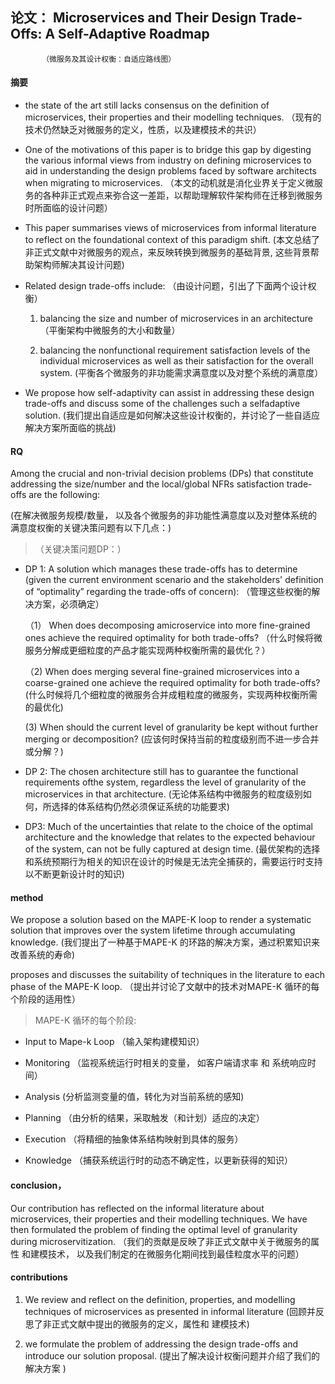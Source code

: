 

## 论文： Microservices and Their Design Trade-Offs: A Self-Adaptive Roadmap
           （微服务及其设计权衡：自适应路线图）

#### 摘要
- the state of the art still lacks consensus on the definition of microservices, their properties and their modelling techniques. 
  （现有的技术仍然缺乏对微服务的定义，性质，以及建模技术的共识）
  
- One of the motivations of this paper is to bridge this gap by digesting the various informal views from industry on defining microservices to aid in understanding the design problems faced by software architects when migrating to microservices.
   （本文的动机就是消化业界关于定义微服务的各种非正式观点来弥合这一差距，以帮助理解软件架构师在迁移到微服务时所面临的设计问题）
  
-  This paper summarises views of microservices from informal literature to reflect on the foundational context of this paradigm shift.
   (本文总结了非正式文献中对微服务的观点，来反映转换到微服务的基础背景, 这些背景帮助架构师解决其设计问题)

-  Related design trade-offs include: 
    （由设计问题，引出了下面两个设计权衡）
	
   1. balancing the size and number of microservices in an architecture 
   （平衡架构中微服务的大小和数量）
	  
   2. balancing the nonfunctional requirement satisfaction levels of the individual microservices as well as their satisfaction for the overall system. 
    (平衡各个微服务的非功能需求满意度以及对整个系统的满意度）

- We propose how self-adaptivity can assist in addressing these design trade-offs and discuss some of the challenges such a selfadaptive solution. 
    (我们提出自适应是如何解决这些设计权衡的，并讨论了一些自适应解决方案所面临的挑战)
	
	  
####  RQ

Among the crucial and non-trivial decision problems (DPs) that constitute addressing the
 size/number and the local/global NFRs satisfaction trade-offs are the following:
 
 (在解决微服务规模/数量， 以及各个微服务的非功能性满意度以及对整体系统的满意度权衡的关键决策问题有以下几点：)
 

> （关键决策问题DP：）

- DP 1: A solution which manages these trade-offs has to determine (given the current environment scenario and the stakeholders' definition of “optimality” regarding the trade-offs of concern):
        （管理这些权衡的解决方案，必须确定）
    
	（1） When does decomposing amicroservice into more fine-grained ones achieve the required optimality for both trade-offs?
	      （什么时候将微服务分解成更细粒度的产品才能实现两种权衡所需的最优化？）
     
	（2) When does merging several fine-grained microservices into a coarse-grained one achieve the required optimality for both trade-offs?
	       (什么时候将几个细粒度的微服务合并成粗粒度的微服务，实现两种权衡所需的最优化)
		   
    (3)  When should the current level of granularity be kept without further merging or decomposition?
	      (应该何时保持当前的粒度级别而不进一步合并或分解？)
		  
-  DP 2: The chosen architecture still has to guarantee the functional requirements ofthe system, regardless the level of 
          granularity of the microservices in that architecture.
		  (无论体系结构中微服务的粒度级别如何，所选择的体系结构仍然必须保证系统的功能要求)
	
-   DP3: Much of the uncertainties that relate to the choice of the optimal architecture and the knowledge that relates to the 
           expected behaviour of the system, can not be fully captured at design time.
		 (最优架构的选择和系统预期行为相关的知识在设计的时候是无法完全捕获的，需要运行时支持以不断更新设计时的知识)



####  method
  We propose a solution based on the MAPE-K loop to render a systematic solution that improves over the system lifetime through accumulating knowledge.
  (我们提出了一种基于MAPE-K 的环路的解决方案，通过积累知识来改善系统的寿命)
 
   proposes and discusses the suitability of techniques in the literature to each phase of the MAPE-K loop.
   （提出并讨论了文献中的技术对MAPE-K 循环的每个阶段的适用性）
   
> MAPE-K 循环的每个阶段:
   
- Input to Mape-k Loop
  （输入架构建模知识）
  
- Monitoring
   （监视系统运行时相关的变量， 如客户端请求率 和 系统响应时间）

-  Analysis
   (分析监测变量的值，转化为对当前系统的感知)

-  Planning
  （由分析的结果，采取触发（和计划）适应的决定）

-  Execution
  （将精细的抽象体系结构映射到具体的服务）

- Knowledge
   （捕获系统运行时的动态不确定性，以更新获得的知识）


#### conclusion， 

   Our contribution has reflected on the informal literature about microservices, their properties and their modelling techniques. 
   We have then formulated the problem of finding the optimal level of granularity during microservitization.
   （我们的贡献是反映了非正式文献中关于微服务的属性 和建模技术， 以及我们制定的在微服务化期间找到最佳粒度水平的问题）


####  contributions

1. We review and reflect on the definition, properties, and modelling techniques of microservices as presented in informal literature
   (回顾并反思了非正式文献中提出的微服务的定义，属性和 建模技术)

2. we formulate the problem of addressing the design trade-offs and introduce our solution proposal.
   (提出了解决设计权衡问题并介绍了我们的解决方案 )
   